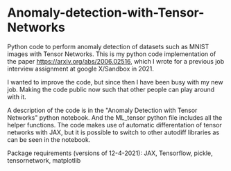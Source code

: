 # Anomaly-detection-with-Tensor-Networks
Python code to perform anomaly detection of datasets such as MNIST images with Tensor Networks. 
This is my python code implementation of the paper https://arxiv.org/abs/2006.02516, 
which I wrote for a previous job interview assignment at google X/Sandbox in 2021.

I wanted to improve the code, but since then I have been busy with my new job.
Making the code public now such that other people can play around with it.

A description of the code is in the "Anomaly Detection with Tensor Networks" python notebook.
And the ML_tensor python file includes all the helper functions.
The code makes use of automatic differentation of tensor networks with JAX, but it is possible
to switch to other autodiff libraries as can be seen in the notebook.

Package requirements (versions of 12-4-2021):
JAX,
Tensorflow,
pickle,
tensornetwork,
matplotlib

